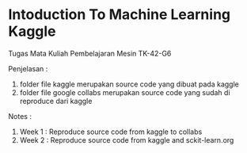 # Intoduction To Machine Learning Kaggle


Tugas Mata Kuliah Pembelajaran Mesin TK-42-G6

Penjelasan :

1. folder file kaggle merupakan source code yang dibuat pada kaggle
2. folder file google collabs merupakan source code yang sudah di reproduce dari kaggle


Notes :

1. Week 1 : Reproduce source code from kaggle to collabs 
2. Week 2 : Reproduce source code from kaggle and sckit-learn.org
